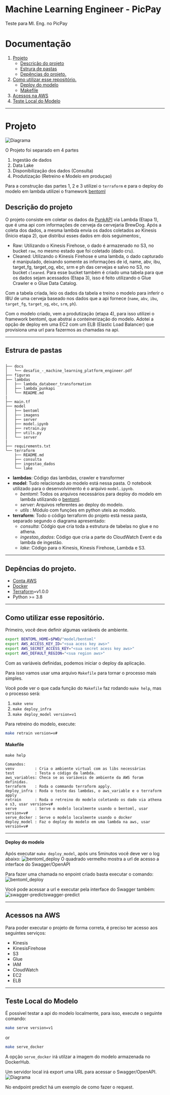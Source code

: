 # Machine Learning Engineer - PicPay

Teste para Ml. Eng. no PicPay
# Documentação
1. [Projeto](#projeto)
    - [Descrição do projeto](#descrição-do-projeto)
    - [Estrura de pastas](#estrura-de-pastas)
    - [Depências do projeto.](#depências-do-projeto)
2. [Como utilizar esse repositório.](#como-utilizar-esse-repositório)  
    - [Deploy do modelo](#deploy-do-modelo)
    - [Makefile](#makefile)
3. [Acessos na AWS](#deploy-do-modelo)
4. [Teste Local do Modelo](#teste-local-do-modelo)

***
# Projeto  

![Diagrama](https://raw.githubusercontent.com/gabrielclimb/ml_eng_picpay/main/figuras/Diagrama.png)

O Projeto foi separado em 4 partes

1. Ingestão de dados
2. Data Lake
3. Disponibilização dos dados (Consulta)
4. Produtização (Retreino e Modelo em produçao)

Para a construção das partes 1, 2 e 3 utilizei o `terraform` e para o deploy do modelo em lambda utilizei o framework [bentoml](https://docs.bentoml.org/en/latest/)

## Descrição do projeto

O projeto consiste em coletar os dados da [PunkAPI](https://api.punkapi.com/v2/beers/random) via Lambda (Etapa 1), que é uma api com informações de cerveja da cervejaria BrewDog. Após a coleta dos dados, a mesma lambda envia os dados coletados ao Kinesis (Ínicio etapa 2), que distribui esses dados em dois seguimentos:, 
 - Raw: Utilizando o Kinesis Firehose, o dado é armazenado no S3, no bucket `raw`, no mesmo estado que foi coletado (dado cru).
 - Cleaned: Utilizando o Kinesis Firehose e uma lambda, o dado capturado é manipulado, deixando somente as informações de id,
name, abv, ibu, target_fg, target_og, ebc, srm e ph das cervejas e salvo no S3, no bucket `cleaned`. Para esse bucket também é criado uma tabela para que os dados sejam acessados (Etapa 3), isso é feito utilizando o Glue Crawler e o Glue Data Catalog.

Com a tabela criada, leio os dados da tabela e treino o modelo para inferir o IBU de uma cerveja baseado nos dados que a api fornece (`name`, `abv`, `ibu`, `target_fg`, `target_og`, `ebc`, `srm`, `ph`).

Com o modelo criado, vem a produtização (etapa 4), para isso utilizei o framework bentoml, que abstrai a conteinerização do modelo. Adotei a opção de deploy em uma EC2 com um ELB (Elastic Load Balancer) que provisiona uma url para fazermos as chamadas na api.

***
## Estrura de pastas

```

├── docs
│   └── desafio_-_machine_learning_platform_engineer.pdf
├── figuras
├── lambdas
│   ├── lambda_databeer_transformation
│   ├── lambda_punkapi
│   └── README.md
|
├── main.tf
├── model
│   ├── bentoml
│   ├── imagens
│   ├── server
│   ├── model.ipynb
│   ├── retrain.py
│   ├── utils.py
│   └── server
|
├── requirements.txt
└── terraform
    ├── README.md
    ├── consulta
    ├── ingestao_dados
    └── lake

```
- **lambdas**: Código das lambdas, crawler e transformer
- **model**: Tudo relacionado ao modelo está nessa pasta. O notebook utilizado para o desenvolvimento é o arquivo `model.ipynb`.
    - *bentoml*: Todos os arquivos necessários para deploy do modelo em lambda utilizando o [bentoml](https://docs.bentoml.org/en/latest/).
    - *server*: Arquivos referentes ao deploy do modelo.
    - *utils* : Módulo com funções em python uteis ao modelo.
- **terraform**: Todo o código terraform do projeto está nessa pasta, separado segundo o diagrama apresentado:
    - *consulta*: Códgio que cria toda a estrutura de tabelas no glue e no athena.
    - *ingestao_dados*: Código que cria a parte do CloudWatch Event e da lambda de ingestão.
    - *lake*: Código para o Kinesis, Kinesis Firehose, Lambda e S3.


***
## Depências do projeto.
 - [Conta AWS](https://aws.amazon.com/account/sign-up)
 - [Docker](https://docs.docker.com/engine/install/)
 - [Terraform](https://learn.hashicorp.com/tutorials/terraform/install-cli)=v1.0.0
 - Python >= 3.8
***
## Como utilizar esse repositório.

Primeiro, você deve definir algumas variáveis de ambiente.

```bash
export BENTOML_HOME=$PWD/"model/bentoml"
export AWS_ACCESS_KEY_ID="<sua acess key aws>"
export AWS_SECRET_ACCESS_KEY="<sua secret acess key aws>"
export AWS_DEFAULT_REGION="<sua region aws>"
```

Com as variáveis definidas, podemos iniciar o deploy da aplicação.

Para isso vamos usar uma arquivo `Makefile` para tornar o processo mais simples.

Você pode ver o que cada função do `Makefile` faz rodando `make help`, mas o processo será:

1. `make venv` 
2. `make deploy_infra`
3. `make deploy_model version=v1`

Para retreino do modelo, execute:

```bash
make retrain version=v#
```

#### Makefile
`make help`
```console
Comandos:
venv         : Cria o ambiente virtual com as libs necessárias
test         : Testa o código da lambda.
aws_variables: Checa se as variáveis de ambiente da AWS foram definidas.
terraform    : Roda o commando terraform apply.
deploy_infra : Roda o teste das lambdas, o aws_variable e o terraform apply
retrain      : Roda o retreino do modelo coletando os dado via athena e s3, usar version=v#
serve        : Serve o modelo localmente usando o bentoml, usar version=v#
serve_docker : Serve o modelo localmente usando o docker
deploy_model : Faz o deploy do modelo em uma lambda na aws, usar version=v#
```
***
#### Deploy do modelo
Após executar `make deploy_model`, após uns 5minutos você deve ver o log abaixo:
![bentoml_deploy](figuras/deploy_ec2.png)
O quadrado vermelho mostra a url de acesso a interface do Swagger/OpenAPI

Para fazer uma chamada no enpoint criado basta executar o comando:
![bentoml_deploy](figuras/bentoml-request_deploy_ec2.png)

Você pode acessar a url e executar pela interface do Swagger também:
![swagger-predict](figuras/swagger-predict.png)swagger-predict
***
## Acessos na AWS
Para poder executar o projeto de forma correta, é preciso ter acesso aos seguintes serviços:
- Kinesis
- KinesisFirehose
- S3
- Glue
- IAM
- CloudWatch
- EC2
- ELB
***

## Teste Local do Modelo

É possivel testar a api do modelo localmente, para isso, execute o seguinte comando:

```bash
make serve version=v1
```
or
```bash
make serve_docker
```
A opção `serve_docker` irá utilzar a imagem do modelo armazenada no DockerHub.

Um servidor local irá export uma URL para acessar o Swagger/OpenAPI.
![Diagrama](figuras/Swagger.png)

No endpoint predict há um exemplo de como fazer o request.


